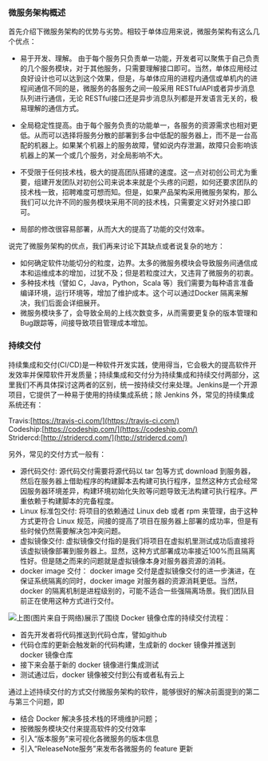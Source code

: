 ### 微服务架构概述

首先介绍下微服务架构的优势与劣势。相较于单体应用来说，微服务架构有这么几个优点：

* 易于开发、理解。 由于每个服务只负责单一功能，开发者可以聚焦于自己负责的几个服务模块，对于其他服务，只需要理解接口即可。当然，单体应用经过良好设计也可以达到这个效果，但是，与单体应用的进程内通信或单机内的进程间通信不同的是，微服务的各服务之间一般采用 RESTfulAPI或者异步消息队列进行通信，无论 RESTful接口还是异步消息队列都是开发语言无关的，极易理解的通信方式。

* 全局稳定性提高。由于每个服务负责的功能单一，各服务的资源需求也相对更低。从而可以选择将服务分散的部署到多台中低配的服务器上，而不是一台高配的机器上。如果某个机器上的服务故障，譬如说内存泄漏，故障只会影响该机器上的某一个或几个服务，对全局影响不大。

* 不受限于任何技术栈，极大的提高团队搭建的速度。这一点对初创公司尤为重要，组建开发团队对初创公司来说本来就是个头疼的问题，如何还要求团队的技术栈一致，招聘难度可想而知。但是，如果产品架构采用微服务架构，那么我们可以允许不同的服务模块采用不同的技术栈，只需要定义好对外接口即可。

* 局部的修改很容易部署，从而大大的提高了功能的交付效率。

说完了微服务架构的优点，我们再来讨论下其缺点或者说复杂的地方：

* 如何确定软件功能切分的粒度，边界。太多的微服务模块会导致服务间通信成本和运维成本的增加，过犹不及；但是若粒度过大，又违背了微服务的初衷。
* 多种技术栈（譬如 C，Java，Python，Scala 等）我们需要为每种语言准备编译环境，运行环境等，增加了维护成本。这个可以通过Docker 隔离来解决，我们后面会详细展开。
* 微服务模块多了，会导致全局的上线次数变多，从而需要更复杂的版本管理和 Bug跟踪等，间接导致项目管理成本增加。

### 持续交付

持续集成和交付\(CI/CD\)是一种软件开发实践，使用得当，它会极大的提高软件开发效率并保障软件开发质量；持续集成和交付分为持续集成和持续交付两部分，这里我们不再具体探讨这两者的区别，统一按持续交付来处理。Jenkins是一个开源项目，它提供了一种易于使用的持续集成系统；除 Jenkins 外，常见的持续集成系统还有：

Travis:[https://travis-ci.com/](https://travis-ci.com/)  
Codeship:[https://codeship.com/](https://codeship.com/)  
Stridercd:[http://stridercd.com/](http://stridercd.com/)

另外，常见的交付方式一般有：

* 源代码交付: 源代码交付需要将源代码以 tar 包等方式 download 到服务器，然后在服务器上借助程序的构建脚本去构建可执行程序，显然这种方式会经常因服务器环境差异，构建环境初始化失败等问题导致无法构建可执行程序。严重依赖于构建脚本的完备程度。
* Linux 标准包交付: 将项目的依赖通过 Linux deb 或者 rpm 来管理，由于这种方式更符合 Linux 规范，间接的提高了项目在服务器上部署的成功率，但是有些时候仍然需要解决包冲突问题。
* 虚拟镜像交付: 虚拟镜像交付指的是我们将项目在虚拟机里测试成功后直接将该虚拟镜像部署到服务器上。显然，这种方式部署成功率接近100%而且隔离性好。但是随之而来的问题就是虚拟镜像本身对服务器资源的消耗。
* docker image 交付： docker image 交付是虚拟镜像交付的进一步演进，在保证系统隔离的同时，docker image 对服务器的资源消耗更低。当然，docker 的隔离机制是进程级别的，可能不适合一些强隔离场景。我们团队目前正在使用这种方式进行交付。

![](http://blog.shurenyun.com/content/images/2016/05/2.png)上图\(图片来自于网络\)展示了围绕 Docker 镜像仓库的持续交付流程：

* 首先开发者将代码推送到代码仓库，譬如github
* 代码仓库的更新会触发新的代码构建，生成新的 docker 镜像并推送到 docker 镜像仓库
* 接下来会基于新的 docker 镜像进行集成测试
* 测试通过后，docker 镜像被交付到公有或者私有云上

通过上述持续交付的方式交付微服务架构的软件，能够很好的解决前面提到的第二与第三个问题，即

* 结合 Docker 解决多技术栈的环境维护问题；
* 按微服务模块交付来提高软件的交付效率
* 引入“版本服务”来可视化各微服务的版本信息
* 引入“ReleaseNote服务”来发布各微服务的 feature 更新



